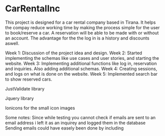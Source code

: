 # CarRentalInc
This project is designed for a car rental company based in Tirana. It helps the compay reduce working time by making the process simple for the user to book/reserve a car.
A reservation will be able to be made with or without an account. The advantage for the the log in is a history and discounts aswell.

Week 1: Discussion of the project idea and design.
Week 2: Started implementing the schemas like use cases and user stories, and starting the website.
Week 3: Implementing additional functions like log in, reservation and inquiries. Also adding additional schemas.
Week 4: Creating sessions, and logs on what is done on the website.
Week 5: Implemented search bar to show reserved cars.

JustValidate library

<script src="https://unpkg.com/just-validate@latest/dist/just-validate.production.min.js" defer></script>
<script src="clientSideValidation.js" defer></script>
Jquery library

<script src="https://code.jquery.com/jquery-3.6.0.min.js"></script>
Ionicons for the small icon images

<script type="module" src="https://unpkg.com/ionicons@5.5.2/dist/ionicons/ionicons.esm.js"></script> <script nomodule src="https://unpkg.com/ionicons@5.5.2/dist/ionicons/ionicons.js"></script>
Some notes: Since while testing you cannot check if emails are sent to an email address i left it as an inquirey and logged them in the database Sending emails could have easely been done by including <script src="https://smtpjs.com/v3/smtp.js">. A .htaccess has been set where we can be redirected to other pages without the need to know the file extention(.hmtl, .php) and also it wont show in the url. Images are stored in the database, used the blob type variable.
